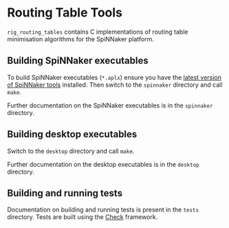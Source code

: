 # Routing Table Tools

`rig_routing_tables` contains C implementations of routing table minimisation
algorithms for the SpiNNaker platform.

## Building SpiNNaker executables

To build SpiNNaker executables (`*.aplx`) ensure you have the [latest version
of SpiNNaker
tools](http://apt.cs.manchester.ac.uk/projects/SpiNNaker/downloads/) installed.
Then switch to the `spinnaker` directory and call `make`.

Further documentation on the SpiNNaker executables is in the `spinnaker`
directory.

## Building desktop executables

Switch to the `desktop` directory and call `make`.

Further documentation on the desktop executables is in the `desktop` directory.

## Building and running tests

Documentation on building and running tests is present in the `tests`
directory. Tests are built using the [Check](http://libcheck.github.io/check/)
framework.
